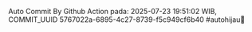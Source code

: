Auto Commit By Github Action pada: 2025-07-23 19:51:02 WIB, COMMIT_UUID 5767022a-6895-4c27-8739-f5c949cf6b40 #autohijau🗿
